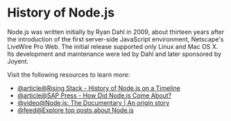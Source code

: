 # History of Node.js

Node.js was written initially by Ryan Dahl in 2009, about thirteen years after the introduction of the first server-side JavaScript environment, Netscape's LiveWire Pro Web. The initial release supported only Linux and Mac OS X. Its development and maintenance were led by Dahl and later sponsored by Joyent.

Visit the following resources to learn more:

- [@article@Rising Stack - History of Node.js on a Timeline](https://blog.risingstack.com/history-of-node-js/)
- [@article@SAP Press - How Did Node.js Come About?](https://blog.sap-press.com/how-did-node.js-come-about)
- [@video@Node.js: The Documentary | An origin story](https://youtu.be/LB8KwiiUGy0)
- [@feed@Explore top posts about Node.js](https://app.daily.dev/tags/nodejs?ref=roadmapsh)
